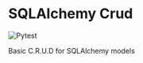 # SQLAlchemy Crud

![Pytest](https://github.com/cblack34/sqlalchemy-crud/actions/workflows/poetry-pytest.yml/badge.svg?event=push)


Basic C.R.U.D for SQLAlchemy models